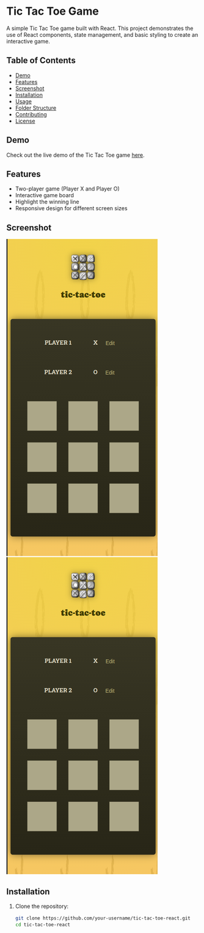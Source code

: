 # Tic Tac Toe Game

A simple Tic Tac Toe game built with React. This project demonstrates the use of React components, state management, and basic styling to create an interactive game.

## Table of Contents

- [Demo](#demo)
- [Features](#features)
- [Screenshot](#screenshot)
- [Installation](#installation)
- [Usage](#usage)
- [Folder Structure](#folder-structure)
- [Contributing](#contributing)
- [License](#license)

## Demo

Check out the live demo of the Tic Tac Toe game [here](#).

## Features

- Two-player game (Player X and Player O)
- Interactive game board
- Highlight the winning line
- Responsive design for different screen sizes

## Screenshot

![Tic Tac Toe Screenshot](https://github.com/Pavankumar07s/udemy-react-TIc-tac-toe/blob/master/public/homePage.png)
 <img src="https://github.com/Pavankumar07s/udemy-react-TIc-tac-toe/blob/master/public/homePage.png"></img>

## Installation

1. Clone the repository:

   ```bash
   git clone https://github.com/your-username/tic-tac-toe-react.git
   cd tic-tac-toe-react
